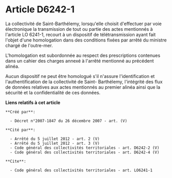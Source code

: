 # Article D6242-1

La collectivité de Saint-Barthélemy, lorsqu'elle choisit d'effectuer par voie électronique la transmission de tout ou partie
des actes mentionnés à l'article LO 6241-1, recourt à un dispositif de télétransmission ayant fait l'objet d'une homologation
dans des conditions fixées par arrêté du ministre chargé de l'outre-mer.

L'homologation est subordonnée au respect des prescriptions contenues dans un cahier des charges annexé à l'arrêté mentionné
au précédent alinéa. 

Aucun dispositif ne peut être homologué s'il n'assure l'identification et l'authentification de la collectivité de Saint-
Barthélemy, l'intégrité des flux de données relatives aux actes mentionnés au premier alinéa ainsi que la sécurité et la
confidentialité de ces données.

**Liens relatifs à cet article**

	**Créé par**:

	  - Décret n°2007-1847 du 26 décembre 2007 - art. (V)

	**Cité par**:

	  - Arrêté du 5 juillet 2012 - art. 2 (V)
	  - Arrêté du 5 juillet 2012 - art. 3 (V)
	  - Code général des collectivités territoriales - art. D6242-2 (V)
	  - Code général des collectivités territoriales - art. D6242-4 (V)

	**Cite**:

	  - Code général des collectivités territoriales - art. LO6241-1

